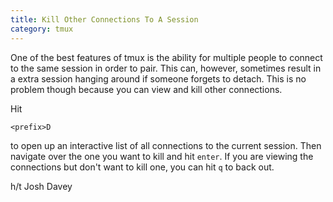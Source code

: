 ```yaml
---
title: Kill Other Connections To A Session
category: tmux
---
```


One of the best features of tmux is the ability for multiple people to
connect to the same session in order to pair. This can, however, sometimes
result in a extra session hanging around if someone forgets to detach. This
is no problem though because you can view and kill other connections.

Hit

```
<prefix>D
```

to open up an interactive list of all connections to the current session.
Then navigate over the one you want to kill and hit `enter`. If you are
viewing the connections but don't want to kill one, you can hit `q` to back
out.

h/t Josh Davey
